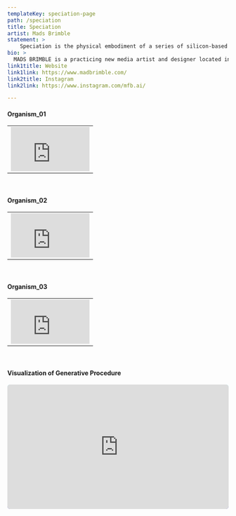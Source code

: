 ```yaml
---
templateKey: speciation-page
path: /speciation
title: Speciation
artist: Mads Brimble
statement: >
    Speciation is the physical embodiment of a series of silicon-based organisms derived from a genetic algorithm. The algorithm provides the structure for an alternate world which is void of norms which restrict the growth and futurity of queerness, and instead creates an ever-diversifying population via ‘unnatural’ selection. Typically, genetic algorithms are meant to reflect the process of evolution through natural selection, a framework which does not hold space for relationships that exist outside of cis-heteronormative structures. This algorithm, in contrast, was created with the intention of exploring an alternative theory of life and being as it directly relates to queer theory. A whimsical selection takes place; the organisms have a vast and changing family unit comprised of three parents, each contributing its genetic information to the child organism. Even still, within each organism exists the possibility of rejecting its parental DNA and instead producing randomly. The coded aspect of the piece is meant to counter the normative ideas that surround the evolution of a species, and give way to a magical alterity.
bio: >
  MADS BRIMBLE is a practicing new media artist and designer located in Toronto, Canada. Using genetic algorithms to create a kind of ‘unnatural’ selection, her work challenges t he heteronormative ideas that surround life and being, giving way to a magical alterity. She uses these digital outputs as blueprints for her laser cut acrylic sculptures, embodying fully formed entities with a tangible past and evolving future.
link1title: Website
link1link: https://www.madbrimble.com/
link2title: Instagram
link2link: https://www.instagram.com/mfb.ai/

---
```

#### Organism_01

<table width="100%" border="0" cellspacing="10">
  <tr>    
  <td style="padding: 0px 10vw 0px 10vw;"><img src="https://vidgi.github.io/antechamber/renders/IA_Render_01_01.png" alt="" align="left" /></td>
  </tr>
  <tr>    
  <td style="padding: 0px 10vw 0px 10vw;"><img src="https://vidgi.github.io/antechamber/renders/IA_Render_01_02.png" alt="" align="center" /></td>
  </tr>
  <tr>    
  <td style="padding: 0px 10vw 0px 10vw;"><img src="https://vidgi.github.io/antechamber/renders/IA_Render_01_03.png" alt="" align="right"/></td>
  </tr>
   <tr>    
  <td><div style="padding:56.25% 0 0 0;position:relative;background-color: rgb(104,97,213);background: linear-gradient(0deg, rgba(104,97,213,1) 1%, rgba(175,242,255,1) 100%);border-radius: 6px;">
<iframe id="28772434-a932-4e89-a1a5-3215bb412a2a" src="https://www.vectary.com/viewer/v1/?model=28772434-a932-4e89-a1a5-3215bb412a2a&env=studio3"style="position:absolute;top:0;left:0;width:100%;height:100%;" frameborder="0"></iframe>
</div></td>
  </tr>
</table>
<br>


#### Organism_02

<table width="100%" border="0" cellspacing="10">
  <tr>    
  <td style="padding: 0px 10vw 0px 10vw;"><img src="https://vidgi.github.io/antechamber/renders/IA_Render_02_01.png" alt="" align="left" /></td>
  </tr>
  <tr>    
  <td style="padding: 0px 10vw 0px 10vw;"><img src="https://vidgi.github.io/antechamber/renders/IA_Render_02_02.png" alt="" align="center" /></td>
  </tr>
  <tr>    
  <td style="padding: 0px 10vw 0px 10vw;"><img src="https://vidgi.github.io/antechamber/renders/IA_Render_02_03.png" alt="" align="right"/></td>
  </tr>
   <tr>    
  <td><div style="padding:56.25% 0 0 0;position:relative;background-color: rgb(104,97,213);background: linear-gradient(0deg, rgba(104,97,213,1) 1%, rgba(175,242,255,1) 100%);border-radius: 6px;">
<iframe id="5c7272e8-80b2-419b-8c21-6f941cef06d3" src="https://www.vectary.com/viewer/v1/?model=5c7272e8-80b2-419b-8c21-6f941cef06d3&env=studio3" style="position:absolute;top:0;left:0;width:100%;height:100%;" frameborder="0"></iframe></div></td>
  </tr>
</table>
<br>

#### Organism_03

<table width="100%" border="0" cellspacing="10">
  <tr>    
  <td style="padding: 0px 10vw 0px 10vw;"><img src="https://vidgi.github.io/antechamber/renders/IA_Render_02_01.png" alt="" align="left" /></td>
  </tr>
  <tr>    
  <td style="padding: 0px 10vw 0px 10vw;"><img src="https://vidgi.github.io/antechamber/renders/IA_Render_02_02.png" alt="" align="center" /></td>
  </tr>
  <tr>    
  <td style="padding: 0px 10vw 0px 10vw;"><img src="https://vidgi.github.io/antechamber/renders/IA_Render_02_03.png" alt="" align="right"/></td>
  </tr>
   <tr>    
  <td><div style="padding:56.25% 0 0 0;position:relative;background-color: rgb(104,97,213);background: linear-gradient(0deg, rgba(104,97,213,1) 1%, rgba(175,242,255,1) 100%);border-radius: 6px;">
<iframe id="8bbe0b0f-03e3-41f8-b60f-49674126cf4d" src="https://www.vectary.com/viewer/v1/?model=8bbe0b0f-03e3-41f8-b60f-49674126cf4d&env=studio3" style="position:absolute;top:0;left:0;width:100%;height:100%;" frameborder="0"></iframe>
</div></td>
  </tr>
</table>
<br>

#### Visualization of Generative Procedure

<div style="padding:56.25% 0 0 0;position:relative;background-color: rgb(104,97,213);background: linear-gradient(0deg, rgba(104,97,213,1) 1%, rgba(175,242,255,1) 100%);border-radius: 6px;">
 <iframe src="https://openprocessing.org/sketch/1333004/embed/" style="position:absolute;top:0;left:0;width:100%;height:100%;border-radius: 6px;" frameborder="0""></iframe>
</div>
<br>